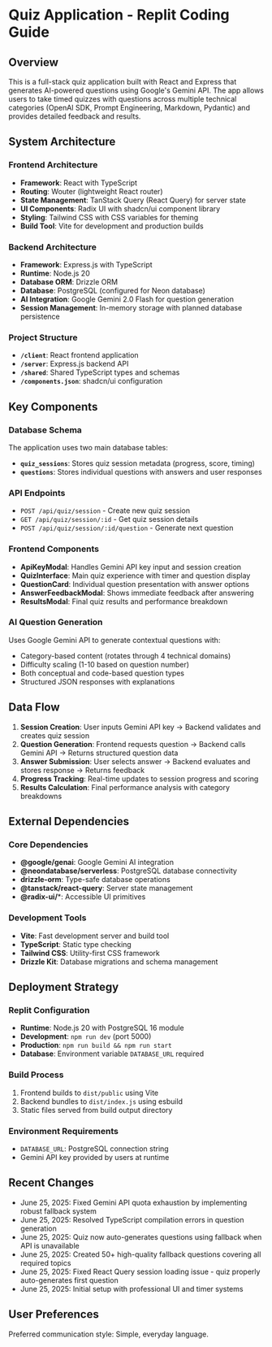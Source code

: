 # Quiz Application - Replit Coding Guide

## Overview

This is a full-stack quiz application built with React and Express that generates AI-powered questions using Google's Gemini API. The app allows users to take timed quizzes with questions across multiple technical categories (OpenAI SDK, Prompt Engineering, Markdown, Pydantic) and provides detailed feedback and results.

## System Architecture

### Frontend Architecture
- **Framework**: React with TypeScript
- **Routing**: Wouter (lightweight React router)
- **State Management**: TanStack Query (React Query) for server state
- **UI Components**: Radix UI with shadcn/ui component library
- **Styling**: Tailwind CSS with CSS variables for theming
- **Build Tool**: Vite for development and production builds

### Backend Architecture
- **Framework**: Express.js with TypeScript
- **Runtime**: Node.js 20
- **Database ORM**: Drizzle ORM
- **Database**: PostgreSQL (configured for Neon database)
- **AI Integration**: Google Gemini 2.0 Flash for question generation
- **Session Management**: In-memory storage with planned database persistence

### Project Structure
- **`/client`**: React frontend application
- **`/server`**: Express.js backend API
- **`/shared`**: Shared TypeScript types and schemas
- **`/components.json`**: shadcn/ui configuration

## Key Components

### Database Schema
The application uses two main database tables:
- **`quiz_sessions`**: Stores quiz session metadata (progress, score, timing)
- **`questions`**: Stores individual questions with answers and user responses

### API Endpoints
- `POST /api/quiz/session` - Create new quiz session
- `GET /api/quiz/session/:id` - Get quiz session details
- `POST /api/quiz/session/:id/question` - Generate next question

### Frontend Components
- **ApiKeyModal**: Handles Gemini API key input and session creation
- **QuizInterface**: Main quiz experience with timer and question display
- **QuestionCard**: Individual question presentation with answer options
- **AnswerFeedbackModal**: Shows immediate feedback after answering
- **ResultsModal**: Final quiz results and performance breakdown

### AI Question Generation
Uses Google Gemini API to generate contextual questions with:
- Category-based content (rotates through 4 technical domains)
- Difficulty scaling (1-10 based on question number)
- Both conceptual and code-based question types
- Structured JSON responses with explanations

## Data Flow

1. **Session Creation**: User inputs Gemini API key → Backend validates and creates quiz session
2. **Question Generation**: Frontend requests question → Backend calls Gemini API → Returns structured question data
3. **Answer Submission**: User selects answer → Backend evaluates and stores response → Returns feedback
4. **Progress Tracking**: Real-time updates to session progress and scoring
5. **Results Calculation**: Final performance analysis with category breakdowns

## External Dependencies

### Core Dependencies
- **@google/genai**: Google Gemini AI integration
- **@neondatabase/serverless**: PostgreSQL database connectivity
- **drizzle-orm**: Type-safe database operations
- **@tanstack/react-query**: Server state management
- **@radix-ui/***: Accessible UI primitives

### Development Tools
- **Vite**: Fast development server and build tool
- **TypeScript**: Static type checking
- **Tailwind CSS**: Utility-first CSS framework
- **Drizzle Kit**: Database migrations and schema management

## Deployment Strategy

### Replit Configuration
- **Runtime**: Node.js 20 with PostgreSQL 16 module
- **Development**: `npm run dev` (port 5000)
- **Production**: `npm run build && npm run start`
- **Database**: Environment variable `DATABASE_URL` required

### Build Process
1. Frontend builds to `dist/public` using Vite
2. Backend bundles to `dist/index.js` using esbuild
3. Static files served from build output directory

### Environment Requirements
- `DATABASE_URL`: PostgreSQL connection string
- Gemini API key provided by users at runtime

## Recent Changes
- June 25, 2025: Fixed Gemini API quota exhaustion by implementing robust fallback system
- June 25, 2025: Resolved TypeScript compilation errors in question generation
- June 25, 2025: Quiz now auto-generates questions using fallback when API is unavailable
- June 25, 2025: Created 50+ high-quality fallback questions covering all required topics
- June 25, 2025: Fixed React Query session loading issue - quiz properly auto-generates first question
- June 25, 2025: Initial setup with professional UI and timer systems

## User Preferences

Preferred communication style: Simple, everyday language.